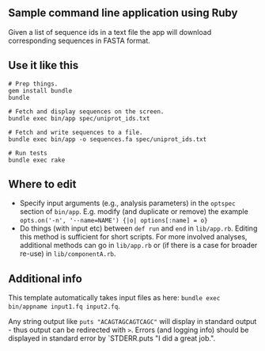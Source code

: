 Sample command line application using Ruby
------------------------------------------

Given a list of sequence ids in a text file the app will download corresponding
sequences in FASTA format.

## Use it like this

    # Prep things.
    gem install bundle
    bundle

    # Fetch and display sequences on the screen.
    bundle exec bin/app spec/uniprot_ids.txt

    # Fetch and write sequences to a file.
    bundle exec bin/app -o sequences.fa spec/uniprot_ids.txt

    # Run tests
    bundle exec rake

## Where to edit

* Specify input arguments (e.g., analysis parameters) in the `optspec` section of `bin/app`. E.g. modify (and duplicate or remove) the example `opts.on('-n', '--name=NAME') {|o| options[:name] = o}`
* Do things (with input etc) between `def run` and `end` in `lib/app.rb`. Editing this method is sufficient for short scripts. For more involved analyses, additional methods can go in `lib/app.rb` or (if there is a case for broader re-use) in `lib/componentA.rb`.

## Additional info

This template automatically takes input files as here: `bundle exec bin/appname input1.fq input2.fq`.

Any string output like  `puts "ACAGTAGCAGTCAGC"` will display in standard output - thus output can be redirected with `>`.
Errors (and logging info) should be displayed in standard error by `STDERR.puts "I did a great job.".
